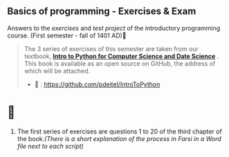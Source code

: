 ## Basics of programming - Exercises & Exam

Answers to the *exercises* and *test project* of the introductory programming course. (First semester - fall of 1401 AD)🍂

> The 3 series of exercises of this semester are taken from our textbook, [**Intro to Python for Computer Science and Date Science**](https://deitel.com/intro-to-python-for-computer-science-and-data-science/) . This book is available as an open source on GitHub, the address of which will be attached.
> *  📗 : https://github.com/pdeitel/IntroToPython 

# 📑

 1. The first series of exercises are questions 1 to 20 of the third chapter of the book.*(There is a short explanation of the process in Farsi in a Word file next to each script)*
<!--
 2. The second series of exercises are questions 3 to 17 of the fourth chapter of the book.
 3. The third series of exercises are questions 6 to 8 of the fifth chapter of the book.
 4. It was the final project of our final exam in this semester, which had 3 parts. The first part of designing an app in the form of a university email login system. The second part is creating a database and its interface. The third part is the connection of the first two parts and the handling of related errors. 
 This section requires Tkinter and SQLite3 in addition to Python 3.X

#
-->
